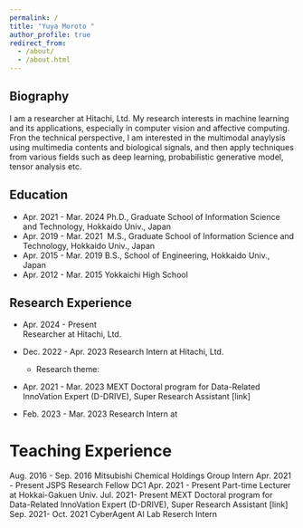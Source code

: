 ```yaml
---
permalink: /
title: "Yuya Moroto "
author_profile: true
redirect_from: 
  - /about/
  - /about.html
---
```


## Biography
I am a researcher at Hitachi, Ltd.
My research interests in machine learning and its applications, especially in computer vision and affective computing. Fron the technical perspective, I am interested in the multimodal anaylysis using multimedia contents and biological signals, and then apply techniques from various fields such as deep learning, probabilistic generative model, tensor analysis etc.

## Education
- Apr. 2021 - Mar. 2024 
  Ph.D., Graduate School of Information Science and Technology, Hokkaido Univ., Japan
- Apr. 2019 - Mar. 2021 
  M.S., Graduate School of Information Science and Technology, Hokkaido Univ., Japan
- Apr. 2015 - Mar. 2019
  B.S., School of Engineering, Hokkaido Univ., Japan
- Apr. 2012 - Mar. 
  2015 Yokkaichi High School

## Research Experience
- Apr. 2024 - Present  
  Researcher at Hitachi, Ltd.
- Dec. 2022 - Apr. 2023
  Research Intern at Hitachi, Ltd.
  - Research theme: 
- Apr. 2021 - Mar. 2023
  MEXT Doctoral program for Data-Related InnoVation Expert (D-DRIVE), Super Research Assistant [link]

- Feb. 2023 - Mar. 2023
  Research Intern at 

# Teaching Experience 
Aug. 2016 - Sep. 2016 Mitsubishi Chemical Holdings Group Intern
Apr. 2021 - Present JSPS Research Fellow DC1
Apr. 2021 - Present Part-time Lecturer at Hokkai-Gakuen Univ.
Jul. 2021- Present MEXT Doctoral program for Data-Related InnoVation Expert (D-DRIVE), Super Research Assistant [link]
Sep. 2021- Oct. 2021 CyberAgent AI Lab Reserch Intern